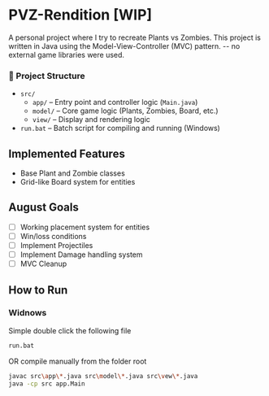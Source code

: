 # PVZ-Rendition [WIP]
A personal project where I try to recreate Plants vs Zombies. This project is written in Java using the Model-View-Controller (MVC) pattern. -- no external game libraries were used. 

<h3>📁 Project Structure</h3>

<ul>
  <li><code>src/</code>
    <ul>
      <li><code>app/</code> – Entry point and controller logic (<code>Main.java</code>)</li>
      <li><code>model/</code> – Core game logic (Plants, Zombies, Board, etc.)</li>
      <li><code>view/</code> – Display and rendering logic</li>
    </ul>
  </li>
  <li><code>run.bat</code> – Batch script for compiling and running (Windows)</li>
</ul>

## Implemented Features
- Base Plant and Zombie classes
- Grid-like Board system for entities

## August Goals
- [ ] Working placement system for entities
- [ ] Win/loss conditions
- [ ] Implement Projectiles
- [ ] Implement Damage handling system
- [ ] MVC Cleanup

## How to Run

### Widnows
Simple double click the following file
```bash
run.bat
```
OR compile manually from the folder root
```bash
javac src\app\*.java src\model\*.java src\vew\*.java
java -cp src app.Main
```
